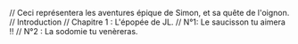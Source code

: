 // Ceci représentera les aventures épique de Simon, et sa quête de l'oignon.
  // Introduction
  // Chapitre 1 : L'épopée de JL.
  // N°1: Le saucisson tu aimera !!
  // N°2 : La sodomie tu venèreras.
